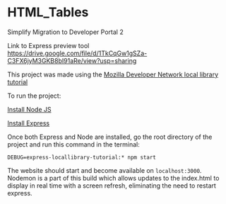 # HTML_Tables
Simplify Migration to Developer Portal 2

Link to Express preview tool <https://drive.google.com/file/d/1TkCqGw1gSZa-C3FX6jyM3GKB8bI91aRe/view?usp=sharing>

This project was made using the [Mozilla Developer Network local library tutorial](https://developer.mozilla.org/en-US/docs/Learn/Server-side/Express_Nodejs/Tutorial_local_library_website)

To run the project:

[Install Node JS](https://nodejs.org/en/)

[Install Express](https://expressjs.com/)

Once both Express and Node are installed, go the root directory of the project and run this command in the terminal:

```
DEBUG=express-locallibrary-tutorial:* npm start
```
The website should start and become available on ```localhost:3000```. Nodemon is a part of this build which allows updates to the index.html to display in real time with a screen refresh, eliminating the need to restart express.
